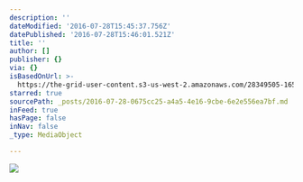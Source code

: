 ```yaml
---
description: ''
dateModified: '2016-07-28T15:45:37.756Z'
datePublished: '2016-07-28T15:46:01.521Z'
title: ''
author: []
publisher: {}
via: {}
isBasedOnUrl: >-
  https://the-grid-user-content.s3-us-west-2.amazonaws.com/28349505-1658-4088-87d8-08128762b148.jpg
starred: true
sourcePath: _posts/2016-07-28-0675cc25-a4a5-4e16-9cbe-6e2e556ea7bf.md
inFeed: true
hasPage: false
inNav: false
_type: MediaObject

---
```

![](https://the-grid-user-content.s3-us-west-2.amazonaws.com/28349505-1658-4088-87d8-08128762b148.jpg)